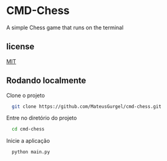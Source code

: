 
# CMD-Chess

A simple Chess game that runs on the terminal
## license

[MIT](https://choosealicense.com/licenses/mit/)


## Rodando localmente

Clone o projeto

```bash
  git clone https://github.com/MateusGurgel/cmd-chess.git
```

Entre no diretório do projeto

```bash
  cd cmd-chess
```

Inicie a aplicação

```bash
  python main.py
```
